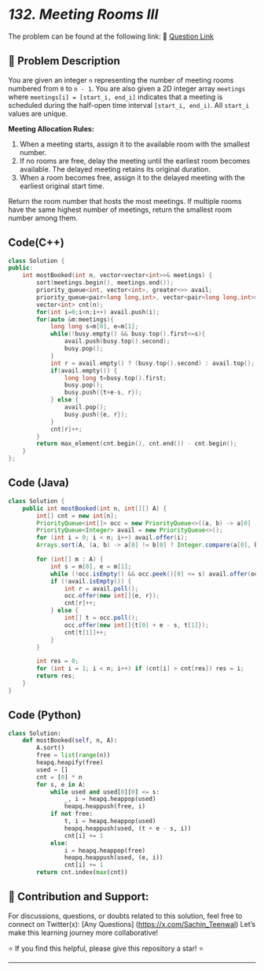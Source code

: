# *132. Meeting Rooms III*

The problem can be found at the following link: 🔗 [Question Link](https://www.geeksforgeeks.org/problems/meeting-rooms-iii/1)

## **🧩 Problem Description**

You are given an integer `n` representing the number of meeting rooms numbered from `0` to `n - 1`. You are also given a 2D integer array `meetings` where `meetings[i] = [start_i, end_i]` indicates that a meeting is scheduled during the half-open time interval `[start_i, end_i)`. All `start_i` values are unique.

**Meeting Allocation Rules:**

1. When a meeting starts, assign it to the available room with the smallest number.
2. If no rooms are free, delay the meeting until the earliest room becomes available. The delayed meeting retains its original duration.
3. When a room becomes free, assign it to the delayed meeting with the earliest original start time.

Return the room number that hosts the most meetings. If multiple rooms have the same highest number of meetings, return the smallest room number among them.

## Code(C++)
```cpp
class Solution {
public:
    int mostBooked(int n, vector<vector<int>>& meetings) {
        sort(meetings.begin(), meetings.end());
        priority_queue<int, vector<int>, greater<>> avail;
        priority_queue<pair<long long,int>, vector<pair<long long,int>>, greater<>> busy;
        vector<int> cnt(n);
        for(int i=0;i<n;i++) avail.push(i);
        for(auto &m:meetings){
            long long s=m[0], e=m[1];
            while(!busy.empty() && busy.top().first<=s){
                avail.push(busy.top().second);
                busy.pop();
            }
            int r = avail.empty() ? (busy.top().second) : avail.top();
            if(avail.empty()) {
                long long t=busy.top().first;
                busy.pop();
                busy.push({t+e-s, r});
            } else {
                avail.pop();
                busy.push({e, r});
            }
            cnt[r]++;
        }
        return max_element(cnt.begin(), cnt.end()) - cnt.begin();
    }
};
```

## Code (Java)

```java
class Solution {
    public int mostBooked(int n, int[][] A) {
        int[] cnt = new int[n];
        PriorityQueue<int[]> occ = new PriorityQueue<>((a, b) -> a[0] != b[0] ? Integer.compare(a[0], b[0]) : Integer.compare(a[1], b[1]));
        PriorityQueue<Integer> avail = new PriorityQueue<>();
        for (int i = 0; i < n; i++) avail.offer(i);
        Arrays.sort(A, (a, b) -> a[0] != b[0] ? Integer.compare(a[0], b[0]) : Integer.compare(a[1], b[1]));

        for (int[] m : A) {
            int s = m[0], e = m[1];
            while (!occ.isEmpty() && occ.peek()[0] <= s) avail.offer(occ.poll()[1]);
            if (!avail.isEmpty()) {
                int r = avail.poll();
                occ.offer(new int[]{e, r});
                cnt[r]++;
            } else {
                int[] t = occ.poll();
                occ.offer(new int[]{t[0] + e - s, t[1]});
                cnt[t[1]]++;
            }
        }

        int res = 0;
        for (int i = 1; i < n; i++) if (cnt[i] > cnt[res]) res = i;
        return res;
    }
}
```

## Code (Python)

```python
class Solution:
    def mostBooked(self, n, A):
        A.sort()
        free = list(range(n))
        heapq.heapify(free)
        used = []
        cnt = [0] * n
        for s, e in A:
            while used and used[0][0] <= s:
                _, i = heapq.heappop(used)
                heapq.heappush(free, i)
            if not free:
                t, i = heapq.heappop(used)
                heapq.heappush(used, (t + e - s, i))
                cnt[i] += 1
            else:
                i = heapq.heappop(free)
                heapq.heappush(used, (e, i))
                cnt[i] += 1
        return cnt.index(max(cnt))
```



## 🎯 **Contribution and Support:**

For discussions, questions, or doubts related to this solution, feel free to connect on Twitter(x): [Any Questions] (https://x.com/Sachin_Teenwal) Let’s make this learning journey more collaborative!

⭐ If you find this helpful, please give this repository a star! ⭐

---
